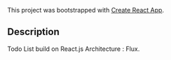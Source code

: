 This project was bootstrapped with [Create React App](https://github.com/facebookincubator/create-react-app).


## Description
Todo List build on React.js
Architecture : Flux.